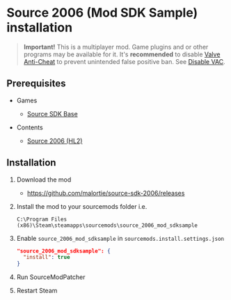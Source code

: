 # Source 2006 (Mod SDK Sample) installation

> **Important!** This is a multiplayer mod. Game plugins and or other programs may be available for it. It's **recommended** to disable [Valve Anti-Cheat](https://developer.valvesoftware.com/wiki/Valve_Anti-Cheat) to prevent unintended false positive ban. See [Disable VAC](../disable-vac#disable-vac).

## Prerequisites

- Games
  - [Source SDK Base](../../../game-installation/game-installation/source-sdk-base.md)

- Contents
  - [Source 2006 (HL2)](../../../SourceContentInstaller/v0/content-installation/source-2006.md#hl2-content)

## Installation

1. Download the mod

   - <https://github.com/malortie/source-sdk-2006/releases>

2. Install the mod to your sourcemods folder i.e.

   ```text
   C:\Program Files (x86)\Steam\steamapps\sourcemods\source_2006_mod_sdksample
   ```

3. Enable `source_2006_mod_sdksample` in `sourcemods.install.settings.json`

   ```json
   "source_2006_mod_sdksample": {
     "install": true
   }
   ```

4. Run SourceModPatcher
5. Restart Steam
